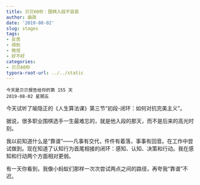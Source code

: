 ```yaml
---
title: 贝贝60秒：围棋入段不容易
author: 曲政
date: '2019-08-02'
slug: stages
tags:
- 反思
- 得到
- 微信
- 好不好
categories:
- 贝贝60秒
typora-root-url: ../../static
---
```


```
今天是贝贝报告给你的第 155 天
2019-08-02 星期五
```

今天试听了喻隐正的《人生算法课》第三节“初段-闭环：如何对抗完美主义”。

据说，很多职业围棋选手一生最难忘的，就是他入段的那天，而不是后来的高光时刻。

我以前知道什么是“靠谱”——凡事有交代，件件有着落，事事有回音。在工作中尝试做到。现在知道了认知行为首尾相接的闭环：感知、认知、决策和行动。我在感知和行动两个方面相对更弱。

有一天你看到，我像小蚂蚁们那样一次次尝试两点之间的路径，再夸我“靠谱”不迟。